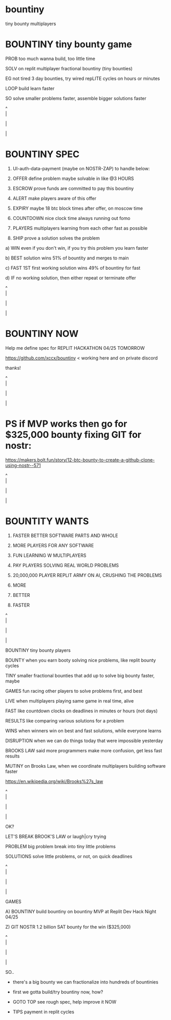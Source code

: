 # bountiny
tiny bounty multiplayers

# BOUNTINY tiny bounty game

PROB too much wanna build, too little time

SOLV on replit multiplayer fractional bountiny (tiny bounties)

EG not tired 3 day bounties, try wired repLITE cycles on hours or minutes

LOOP build learn faster

SO solve smaller problems faster, assemble bigger solutions faster

^    
|

|

|

# BOUNTINY SPEC 

1) UI-auth-data-payment (maybe on NOSTR-ZAP) to handle below:

2) OFFER define problem maybe solvable in like @3 HOURS

3) ESCROW prove funds are committed to pay this bountiny

4) ALERT make players aware of this offer

5) EXPIRY maybe 18 btc block times after offer, on moscow time

6) COUNTDOWN nice clock time always running out fomo

7) PLAYERS multiplayers learning from each other fast as possible

8) SHIP prove a solution solves the problem

a) WIN even if you don't win, if you try this problem you learn faster

b) BEST solution wins 51% of bountity and merges to main

c) FAST 1ST first working solution wins 49% of bountiny for fast

d) IF no working solution, then either repeat or terminate offer

^    
|

|

|

# BOUNTINY NOW

Help me define spec for REPLIT HACKATHON 04/25 TOMORROW

https://github.com/xccx/bountiny < working here and on private discord

thanks!

^     
|

|

|

# PS if MVP works then go for $325,000 bounty fixing GIT for nostr:
https://makers.bolt.fun/story/12-btc-bounty-to-create-a-github-clone-using-nostr--571

^     
|

|

|

# BOUNTITY WANTS

1) FASTER BETTER SOFTWARE PARTS AND WHOLE

2) MORE PLAYERS FOR ANY SOFTWARE

3) FUN LEARNING W MULTIPLAYERS

4) PAY PLAYERS SOLVING REAL WORLD PROBLEMS

5) 20,000,000 PLAYER REPLIT ARMY ON AI, CRUSHING THE PROBLEMS

6) MORE

7) BETTER

8) FASTER

^    
|

|

|

BOUNTINY tiny bounty players

BOUNTY when you earn booty solving nice problems, like replit bounty cycles

TINY smaller fractional bounties that add up to solve big bounty faster, maybe

GAMES fun racing other players to solve problems first, and best

LIVE when multiplayers playing same game in real time, alive

FAST like countdown clocks on deadlines in minutes or hours (not days)

RESULTS like comparing various solutions for a problem

WINS when winners win on best and fast solutions, while everyone learns

DISRUPTION when we can do things today that were impossible yesterday

BROOKS LAW said more programmers make more confusion, get less fast results

MUTINY on Brooks Law, when we coordinate multiplayers building software faster

https://en.wikipedia.org/wiki/Brooks%27s_law

^    
|

|

|


OK?

LET'S BREAK BROOK'S LAW or laugh|cry trying

PROBLEM big problem break into tiny little problems

SOLUTIONS solve little problems, or not, on quick deadlines

^    
|

|

|

GAMES

A) BOUNTINY build bountiny on bountiny MVP at Replit Dev Hack Night 04/25

Z) GIT NOSTR 1.2 billion SAT bounty for the win ($325,000) 


^    
|

|

|


SO..

* there's a big bounty we can fractionalize into hundreds of bountinies

* first we gotta build/try bountiny now, how?

* GOTO TOP see rough spec, help improve it NOW

* TIPS payment in replit cycles

